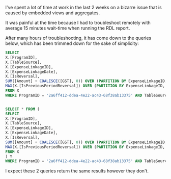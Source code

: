 I've spent a lot of time at work in the last 2 weeks on a bizarre issue that is caused by embedded views and aggregates.

It was painful at the time because I had to troubleshoot remotely with average 15 minutes wait-time when running the RDL report.

After many hours of troubleshooting, it has come down to the queries below, which has been trimmed down for the sake of simplicity:

```sql
SELECT  
X.[ProgramID],   
X.[TableSource],  
X.[ExpenseLinkageID],  
X.[ExpenseLinkageDate],  
X.[IsReversal],  
SUM([Amount] + COALESCE([GST], 0)) OVER (PARTITION BY ExpenseLinkageID, ExpenseLinkageDate) as [ExpenseTotal],  
MAX(X.[IsPreviousPeriodReversal]) OVER (PARTITION BY ExpenseLinkageID, ExpenseLinkageDate) as [IsPreviousPeriodReversal]
FROM X
WHERE ProgramID = '2a6ff412-ddea-4e22-ac43-68f38ab13375' AND TableSource = 'AR'


SELECT * FROM (
SELECT  
X.[ProgramID],   
X.[TableSource],  
X.[ExpenseLinkageID],  
X.[ExpenseLinkageDate],  
X.[IsReversal],  
SUM([Amount] + COALESCE([GST], 0)) OVER (PARTITION BY ExpenseLinkageID, ExpenseLinkageDate) as [ExpenseTotal],  
MAX(X.[IsPreviousPeriodReversal]) OVER (PARTITION BY ExpenseLinkageID, ExpenseLinkageDate) as [IsPreviousPeriodReversal]
FROM X
) Y
WHERE ProgramID = '2a6ff412-ddea-4e22-ac43-68f38ab13375' AND TableSource = 'AR'
```

I expect these 2 queries return the same results however they don't.
